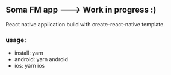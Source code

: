 ## Soma FM app ---> Work in progress :)

React native application build with create-react-native template.

### usage:

- install: yarn
- android: yarn android
- ios: yarn ios
